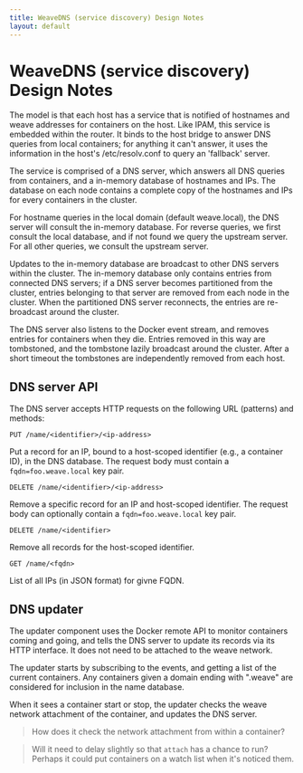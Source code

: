 ```yaml
---
title: WeaveDNS (service discovery) Design Notes
layout: default
---
```


# WeaveDNS (service discovery) Design Notes

The model is that each host has a service that is notified of
hostnames and weave addresses for containers on the host.  Like IPAM,
this service is embedded within the router.  It binds to
the host bridge to answer DNS queries from local containers; for
anything it can't answer, it uses the information in the host's
/etc/resolv.conf to query an 'fallback' server.

The service is comprised of a DNS server, which answers all DNS queries
from containers, and a in-memory database of hostnames and IPs.  The
database on each node contains a complete copy of the hostnames and IPs
for every containers in the cluster.

For hostname queries in the local domain (default weave.local), the DNS
server will consult the in-memory database.  For reverse queries, we
first consult the local database, and if not found we query the
upstream server.  For all other queries, we consult the upstream
server.

Updates to the in-memory database are broadcast to other DNS servers
within the cluster.  The in-memory database only contains entries from
connected DNS servers; if a DNS server becomes partitioned from the
cluster, entries belonging to that server are removed from each node in
the cluster.  When the partitioned DNS server reconnects, the entries
are re-broadcast around the cluster.

The DNS server also listens to the Docker event stream, and removes
entries for containers when they die.  Entries removed in this way are
tombstoned, and the tombstone lazily broadcast around the cluster.
After a short timeout the tombstones are independently removed from
each host.


## DNS server API

The DNS server accepts HTTP requests on the following URL (patterns)
and methods:

`PUT /name/<identifier>/<ip-address>`

Put a record for an IP, bound to a host-scoped identifier (e.g., a
container ID), in the DNS database.  The request body must contain
a `fqdn=foo.weave.local` key pair.

`DELETE /name/<identifier>/<ip-address>`

Remove a specific record for an IP and host-scoped identifier. The request
body can optionally contain a `fqdn=foo.weave.local` key pair.

`DELETE /name/<identifier>`

Remove all records for the host-scoped identifier.

`GET /name/<fqdn>`

List of all IPs (in JSON format) for givne FQDN.

## DNS updater

The updater component uses the Docker remote API to monitor containers
coming and going, and tells the DNS server to update its records via
its HTTP interface. It does not need to be attached to the weave
network.

The updater starts by subscribing to the events, and getting a list of
the current containers. Any containers given a domain ending with
".weave" are considered for inclusion in the name database.

When it sees a container start or stop, the updater checks the weave
network attachment of the container, and updates the DNS server.

> How does it check the network attachment from within a container?

> Will it need to delay slightly so that `attach` has a chance to run?
> Perhaps it could put containers on a watch list when it's noticed
> them.

